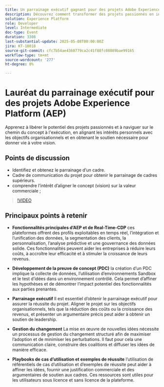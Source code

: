 ```yaml
---
title: Un parrainage exécutif gagnant pour des projets Adobe Experience Platform
description: Découvrez comment transformer des projets passionnés en initiatives percutantes en alignant la vision sur les objectifs commerciaux, en obtenant l’adhésion des dirigeants et en utilisant AEP/RT-CDP pour créer de la valeur.
solution: Experience Platform
role: Developer
level: Intermediate
doc-type: Event
duration: 3308
last-substantial-update: 2025-05-08T00:00:00Z
jira: KT-18018
source-git-commit: cfc7b54ae4360779ca2c41f88fc08089bae99165
workflow-type: tm+mt
source-wordcount: '277'
ht-degree: 0%

---
```



# Lauréat du parrainage exécutif pour des projets Adobe Experience Platform (AEP)

Apprenez à libérer le potentiel des projets passionnés et à naviguer sur le chemin du concept à l&#39;exécution, en alignant les intérêts personnels avec les objectifs organisationnels et en obtenant le soutien nécessaire pour donner vie à votre vision.

## Points de discussion

* Identifiez et obtenez le parrainage d’un cadre.
* Cadre de communication du projet pour obtenir le parrainage de cadres supérieurs.
* comprendre l’intérêt d’aligner le concept (vision) sur la valeur commerciale ;

>[!VIDEO](https://video.tv.adobe.com/v/3458041/?learn=on&enablevpops)

## Principaux points à retenir

* **Fonctionnalités principales d’AEP et de Real-Time-CDP** ces plateformes offrent des profils exploitables en temps réel, l’intégration et l’unification des données, la segmentation des clients, la personnalisation, l’analyse prédictive et une gouvernance des données solide. Ces fonctionnalités peuvent aider les entreprises à réduire leurs coûts, à accroître leur efficacité et à stimuler la croissance de leurs revenus.

* **Développement de la preuve de concept (PDC)** la création d’un PDC implique la collecte de données, l’utilisation d’environnements Sandbox et le test d’idées dans un environnement contrôlé. Cela permet d’affiner les hypothèses et de démontrer l’impact potentiel des fonctionnalités aux parties prenantes.

* **Parrainage exécutif** Il est essentiel d’obtenir le parrainage exécutif pour assurer la réussite du projet.  Aligner le projet sur les objectifs organisationnels, tels que la réduction des coûts ou la croissance des revenus, et présenter un argumentaire précis peut aider à obtenir un soutien de leadership.

* **Gestion du changement** La mise en œuvre de nouvelles idées nécessite un processus de gestion du changement structuré afin de maximiser l’adoption et de minimiser les perturbations.  Il faut pour cela une communication claire, construire des coalitions et diffuser les idées de manière efficace.

* **Playbooks de cas d’utilisation et exemples de réussite** l’utilisation de référentiels de cas d’utilisation et d’exemples de réussite peut aider à affiner les idées, fournir une justification commerciale et des argumentaires de soutien aux cadres.  Ces ressources sont utiles pour les utilisateurs sous licence et sans licence de la plateforme.
